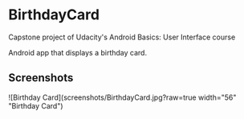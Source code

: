 # BirthdayCard
 Capstone project of Udacity's Android Basics: User Interface course
 
 Android app that displays a birthday card.
 
 Screenshots
 -----------
 ![Birthday Card](screenshots/BirthdayCard.jpg?raw=true width="56" "Birthday Card") 
